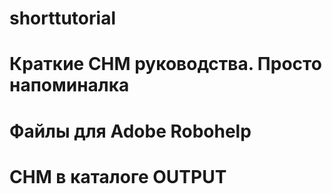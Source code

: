 # shorttutorial
# Краткие CHM руководства. Просто напоминалка
# Файлы для Adobe Robohelp
# СHM в каталоге OUTPUT

